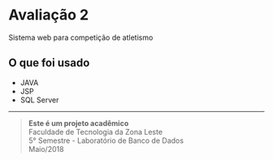 # Avaliação 2
Sistema web para competição de atletismo


## O que foi usado
* JAVA
* JSP
* SQL Server

---
> **Este é um projeto acadêmico** <br>
> Faculdade de Tecnologia da Zona Leste <br>
> 5° Semestre - Laboratório de Banco de Dados <br>
> Maio/2018
